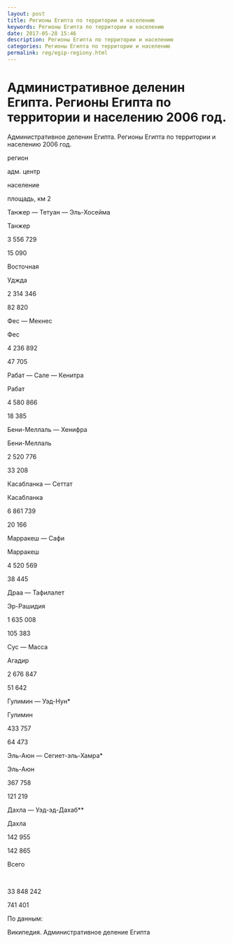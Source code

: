 ```yaml
---
layout: post
title: Регионы Египта по территории и населению 
keywords: Регионы Египта по территории и населению
date: 2017-05-28 15:46
description: Регионы Египта по территории и населению
categories: Регионы Египта по территории и населению
permalink: reg/egip-regiony.html
---
```


# Административное деленин Египта. Регионы Египта по территории и населению 2006 год.


Административное деленин Египта. Регионы Египта по территории и населению 2006 год.








регион


адм. центр


население


площадь, км
2






Танжер — Тетуан — Эль-Хосейма


Танжер


3 556 729


15 090






Восточная


Уджда


2 314 346


82 820






Фес — Мекнес


Фес


4 236 892


47 705






Рабат — Сале — Кенитра


Рабат


4 580 866


18 385






Бени-Меллаль — Хенифра


Бени-Меллаль


2 520 776


33 208






Касабланка — Сеттат


Касабланка


6 861 739


20 166






Марракеш — Сафи


Марракеш


4 520 569


38 445






Драа — Тафилалет


Эр-Рашидия


1 635 008


105 383






Сус — Масса


Агадир


2 676 847


51 642






Гулимин — Уэд-Нун*


Гулимин


433 757


64 473






Эль-Аюн — Сегиет-эль-Хамра*


Эль-Аюн


367 758


121 219






Дахла — Уэд-эд-Дахаб**


Дахла


142 955


142 865






Всего


 


33 848 242


741 401








По данным:


Википедия. Административное деление Египта



		
